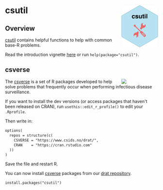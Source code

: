 # csutil <a href="https://www.csids.no/csutil/"><img src="man/figures/logo.png" align="right" width="120" /></a>

## Overview 

[csutil](https://www.csids.no/csutil/) contains helpful functions to help with common base-R problems.

Read the introduction vignette [here](https://www.csids.no/csutil/articles/csutil.html) or run `help(package="csutil")`.

## csverse

<a href="https://www.csids.no/packages.html"><img src="https://www.csids.no/packages/csverse.png" align="right" width="120" /></a>

The [csverse](https://www.csids.no/packages.html) is a set of R packages developed to help solve problems that frequently occur when performing infectious disease surveillance.

If you want to install the dev versions (or access packages that haven't been released on CRAN), run `usethis::edit_r_profile()` to edit your `.Rprofile`. 

Then write in:

```
options(
  repos = structure(c(
    CSVERSE = "https://www.csids.no/drat/",
    CRAN    = "https://cran.rstudio.com"
  ))
)
```

Save the file and restart R.

You can now install [csverse](https://www.csids.no/packages.html) packages from our [drat repository](https://www.csids.no/drat/).

```
install.packages("csutil")
```
